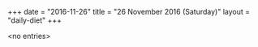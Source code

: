 +++
date = "2016-11-26"
title = "26 November 2016 (Saturday)"
layout = "daily-diet"
+++

\<no entries\>